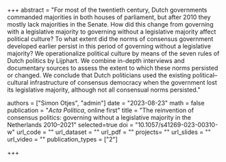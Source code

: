 +++
abstract = "For most of the twentieth century, Dutch governments commanded majorities in both houses of parliament, but after 2010 they mostly lack majorities in the Senate. How did this change from governing with a legislative majority to governing without a legislative majority affect political culture? To what extent did the norms of consensus government developed earlier persist in this period of governing without a legislative majority? We operationalize political culture by means of the seven rules of Dutch politics by Lijphart. We combine in-depth interviews and documentary sources to assess the extent to which these norms persisted or changed. We conclude that Dutch politicians used the existing political–cultural infrastructure of consensus democracy when the government lost its legislative majority, although not all consensual norms persisted."

authors = ["Simon Otjes", "admin"]
date = "2023-08-23"
math = false
publication = "*Acta Politica*, online first"
title = "The reinvention of consensus politics: governing without a legislative majority in the Netherlands 2010–2021"
selected=true
doi = "10.1057/s41269-023-00310-w"
url_code = ""
url_dataset = ""
url_pdf = ""
projects= ""
url_slides = ""
url_video = ""
publication_types = ["2"]

+++
